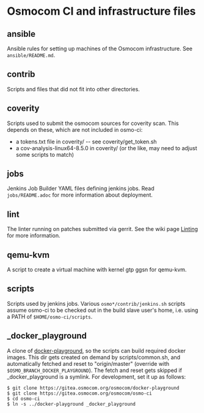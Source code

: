 # Osmocom CI and infrastructure files

## ansible
Ansible rules for setting up machines of the Osmocom infrastructure.
See `ansible/README.md`.

## contrib
Scripts and files that did not fit into other directories.

## coverity
Scripts used to submit the osmocom sources for coverity scan.
This depends on these, which are not included in osmo-ci:
- a tokens.txt file in coverity/ -- see coverity/get_token.sh
- a cov-analysis-linux64-8.5.0 in coverity/
  (or the like, may need to adjust some scripts to match)

## jobs
Jenkins Job Builder YAML files defining jenkins jobs. Read `jobs/README.adoc`
for more information about deployment.

## lint
The linter running on patches submitted via gerrit. See the wiki page
[Linting](https://osmocom.org/projects/cellular-infrastructure/wiki/Linting)
for more information.

## qemu-kvm
A script to create a virtual machine with kernel gtp ggsn for qemu-kvm.

## scripts
Scripts used by jenkins jobs. Various `osmo*/contrib/jenkins.sh` scripts assume
osmo-ci to be checked out in the build slave user's home, i.e. using a PATH of
`$HOME/osmo-ci/scripts`.

## _docker_playground
A clone of
[docker-playground](https://gitea.osmocom.org/osmocom/docker-playground),
so the scripts can build required docker images. This dir gets created on
demand by scripts/common.sh, and automatically fetched and reset to
"origin/master" (override with `$OSMO_BRANCH_DOCKER_PLAYGROUND`). The fetch and
reset gets skipped if _docker_playground is a symlink. For development, set it
up as follows:

```
$ git clone https://gitea.osmocom.org/osmocom/docker-playground
$ git clone https://gitea.osmocom.org/osmocom/osmo-ci
$ cd osmo-ci
$ ln -s ../docker-playground _docker_playground
```
